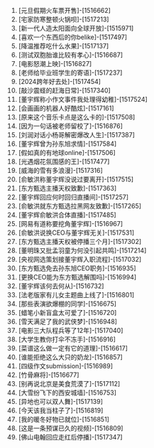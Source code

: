 
1. [元旦假期火车票开售]-[1516662]
1. [宅家防寒整顿火锅呗]-[1517213]
1. [新一代人造太阳面向全球开放]-[1515971]
1. [喜欢一个东西后的你belike]-[1517497]
1. [降温推荐吃什么水果]-[1517137]
1. [测试双胞胎谁比较有孝心]-[1516687]
1. [电影怒潮上映]-[1516827]
1. [老师给毕业班学生的寄语]-[1517237]
1. [2024跨年好去处]-[1517454]
1. [敲沙震蛏的赶海日常]-[1517340]
1. [董宇辉称小作文事件我处理得幼稚]-[1517524]
1. [会画画的机器人好酷炫]-[1517161]
1. [原来这个音乐卡点是这么卡的]-[1517508]
1. [因为一句话被老师留校了]-[1516876]
1. [刘润对话小杨哥解密爆改人生]-[1517387]
1. [董宇辉曾为孙东旭求情]-[1517584]
1. [假如真的有地球online]-[1517506]
1. [光遇烟花氛围感的王]-[1517477]
1. [威海的雪有多浪漫]-[1517316]
1. [俞敏洪称董宇辉没说过要离开]-[1517515]
1. [东方甄选主播天权致歉]-[1517363]
1. [董宇辉回应何时回归直播间]-[1517257]
1. [俞敏洪就东方甄选拉黑网友致歉]-[1517265]
1. [董宇辉俞敏洪合体直播]-[1517485]
1. [网易有道称要挖角董宇辉]-[1516967]
1. [俞敏洪说换CEO与董宇辉无关]-[1517531]
1. [东方甄选主播天权被停播三个月]-[1517302]
1. [董明珠又批孟羽童为何没引起共鸣]-[1517214]
1. [央视网选策划接董宇辉入职流程]-[1517032]
1. [东方甄选免去孙东旭CEO职务]-[1516935]
1. [更换CEO能为东方甄选解围吗]-[1516994]
1. [董宇辉该何去何从]-[1516732]
1. [法老版家有儿女主题曲上线了]-[1516801]
1. [那些表演欲爆棚的同学]-[1516675]
1. [蜡笔小新盲盒太可爱了]-[1516720]
1. [雪天满足了我的武侠梦]-[1516948]
1. [电影三大队程兵等了12年]-[1517040]
1. [大学生教你打伞不冻手]-[1516916]
1. [菜谱这么做一定有它的道理]-[1516617]
1. [谁能拒绝这么大只的奶龙]-[1516857]
1. [四级作文submission]-[1516989]
1. [竹骨麻将]-[1516677]
1. [别再说北京是美食荒漠了]-[1517112]
1. [大雪纷飞下的西安城墙]-[1516753]
1. [异地也可以双人舞]-[1517139]
1. [今天该我当柱子了]-[1516819]
1. [我的暖冬好物已就位]-[1516851]
1. [这是一条预谋已久的视频]-[1516809]
1. [佛山电翰回应走红后停播]-[1517347]
